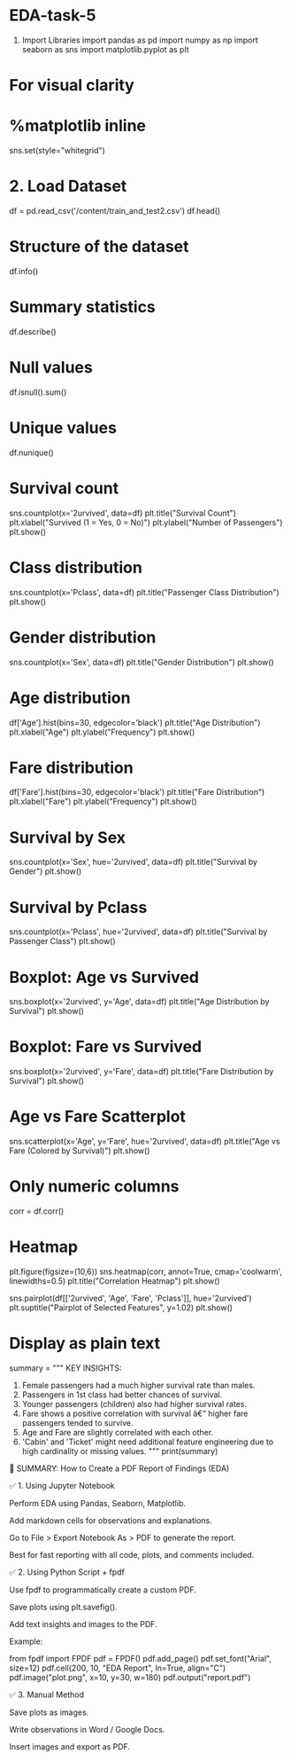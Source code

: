 # EDA-task-5
1. Import Libraries
import pandas as pd
import numpy as np
import seaborn as sns
import matplotlib.pyplot as plt

# For visual clarity
# %matplotlib inline
sns.set(style="whitegrid")

# 2. Load Dataset
df = pd.read_csv('/content/train_and_test2.csv')
df.head()

# Structure of the dataset
df.info()

# Summary statistics
df.describe()

# Null values
df.isnull().sum()

# Unique values
df.nunique()

# Survival count
sns.countplot(x='2urvived', data=df)
plt.title("Survival Count")
plt.xlabel("Survived (1 = Yes, 0 = No)")
plt.ylabel("Number of Passengers")
plt.show()

# Class distribution
sns.countplot(x='Pclass', data=df)
plt.title("Passenger Class Distribution")
plt.show()

# Gender distribution
sns.countplot(x='Sex', data=df)
plt.title("Gender Distribution")
plt.show()

# Age distribution
df['Age'].hist(bins=30, edgecolor='black')
plt.title("Age Distribution")
plt.xlabel("Age")
plt.ylabel("Frequency")
plt.show()
# Fare distribution
df['Fare'].hist(bins=30, edgecolor='black')
plt.title("Fare Distribution")
plt.xlabel("Fare")
plt.ylabel("Frequency")
plt.show()

# Survival by Sex
sns.countplot(x='Sex', hue='2urvived', data=df)
plt.title("Survival by Gender")
plt.show()

# Survival by Pclass
sns.countplot(x='Pclass', hue='2urvived', data=df)
plt.title("Survival by Passenger Class")
plt.show()

# Boxplot: Age vs Survived
sns.boxplot(x='2urvived', y='Age', data=df)
plt.title("Age Distribution by Survival")
plt.show()

# Boxplot: Fare vs Survived
sns.boxplot(x='2urvived', y='Fare', data=df)
plt.title("Fare Distribution by Survival")
plt.show()

# Age vs Fare Scatterplot
sns.scatterplot(x='Age', y='Fare', hue='2urvived', data=df)
plt.title("Age vs Fare (Colored by Survival)")
plt.show()

# Only numeric columns
corr = df.corr()

# Heatmap
plt.figure(figsize=(10,6))
sns.heatmap(corr, annot=True, cmap='coolwarm', linewidths=0.5)
plt.title("Correlation Heatmap")
plt.show()

sns.pairplot(df[['2urvived', 'Age', 'Fare', 'Pclass']], hue='2urvived')
plt.suptitle("Pairplot of Selected Features", y=1.02)
plt.show()

# Display as plain text
summary = """
KEY INSIGHTS:

1. Female passengers had a much higher survival rate than males.
2. Passengers in 1st class had better chances of survival.
3. Younger passengers (children) also had higher survival rates.
4. Fare shows a positive correlation with survival â€“ higher fare passengers tended to survive.
5. Age and Fare are slightly correlated with each other.
6. 'Cabin' and 'Ticket' might need additional feature engineering due to high cardinality or missing values.
"""
print(summary)


📌 SUMMARY: How to Create a PDF Report of Findings (EDA)

✅ 1. Using Jupyter Notebook

Perform EDA using Pandas, Seaborn, Matplotlib.

Add markdown cells for observations and explanations.

Go to File > Export Notebook As > PDF to generate the report.

Best for fast reporting with all code, plots, and comments included.


✅ 2. Using Python Script + fpdf

Use fpdf to programmatically create a custom PDF.

Save plots using plt.savefig().

Add text insights and images to the PDF.


Example:

from fpdf import FPDF
pdf = FPDF()
pdf.add_page()
pdf.set_font("Arial", size=12)
pdf.cell(200, 10, "EDA Report", ln=True, align="C")
pdf.image("plot.png", x=10, y=30, w=180)
pdf.output("report.pdf")

✅ 3. Manual Method

Save plots as images.

Write observations in Word / Google Docs.

Insert images and export as PDF.

